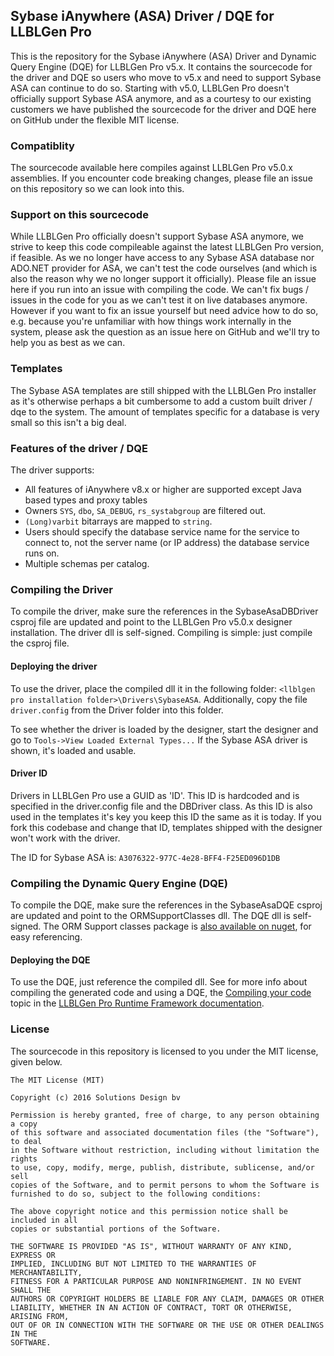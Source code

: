## Sybase iAnywhere (ASA) Driver / DQE for LLBLGen Pro

This is the repository for the Sybase iAnywhere (ASA) Driver and Dynamic Query Engine (DQE) for LLBLGen Pro v5.x. It contains the sourcecode for the driver and DQE so users who move to v5.x and 
need to support Sybase ASA can continue to do so. Starting with v5.0, LLBLGen Pro doesn't officially support Sybase ASA anymore, and as a courtesy to our existing customers
we have published the sourcecode for the driver and DQE here on GitHub under the flexible MIT license.

### Compatiblity
The sourcecode available here compiles against LLBLGen Pro v5.0.x assemblies. If you encounter code breaking changes, please file an issue on this repository so we can look into this. 

### Support on this sourcecode
While LLBLGen Pro officially doesn't support Sybase ASA anymore, we strive to keep this code compileable against the latest LLBLGen Pro version, if feasible. As we no longer have access to any Sybase ASA database nor ADO.NET provider for ASA, we can't test the code ourselves (and which is also the reason why we no longer support it officially). Please file an issue here if you run into an issue with compiling the code. We can't fix bugs / issues in the code for you as we can't test it on live databases anymore. However if you want to fix an issue yourself but need advice how to do so, e.g. because you're unfamiliar with how things work internally in the system, please ask the question as an issue here on GitHub and we'll try to help you as best as we can. 

### Templates
The Sybase ASA templates are still shipped with the LLBLGen Pro installer as it's otherwise perhaps a bit cumbersome to add a custom built driver / dqe to the system. The amount of templates specific for a database is very small so this isn't a big deal. 

### Features of the driver / DQE

The driver supports: 

-   All features of iAnywhere v8.x or higher are supported except Java based types
    and proxy tables
-   Owners `SYS`, `dbo`, `SA_DEBUG`, `rs_systabgroup` are
    filtered out.
-   `(Long)varbit` bitarrays are mapped to `string`.
-   Users should specify the database service name for the service to
    connect to, not the server name (or IP address) the database service
    runs on.
-   Multiple schemas per catalog.

### Compiling the Driver
To compile the driver, make sure the references in the SybaseAsaDBDriver csproj file are updated and point to the LLBLGen Pro v5.0.x designer installation. The driver dll is self-signed. Compiling is simple: just compile the csproj file. 

#### Deploying the driver
To use the driver, place the compiled dll it in the following folder: `<llblgen pro installation folder>\Drivers\SybaseASA`. 
Additionally, copy the file `driver.config` from the Driver folder into this folder. 

To see whether the driver is loaded by the designer, start the designer and go to `Tools->View Loaded External Types...` If the Sybase ASA driver is shown, it's loaded and usable. 

#### Driver ID
Drivers in LLBLGen Pro use a GUID as 'ID'. This ID is hardcoded and is specified in the driver.config file and the DBDriver class. As this ID is also used in the templates
it's key you keep this ID the same as it is today. If you fork this codebase and change that ID, templates shipped with the designer won't work with the driver. 

The ID for Sybase ASA is: `A3076322-977C-4e28-BFF4-F25ED096D1DB`

### Compiling the Dynamic Query Engine (DQE)
To compile the DQE, make sure the references in the SybaseAsaDQE csproj are updated and point to the ORMSupportClasses dll. The DQE dll is self-signed. The ORM Support classes package is [also available on nuget](https://www.nuget.org/packages/SD.LLBLGen.Pro.ORMSupportClasses/), for easy referencing.

#### Deploying the DQE
To use the DQE, just reference the compiled dll. See for more info about compiling the generated code and using a DQE, the [Compiling your code](http://www.llblgen.com/documentation/5.0/LLBLGen%20Pro%20RTF/Using%20the%20generated%20code/gencode_compiling.htm) topic in the 
[LLBLGen Pro Runtime Framework documentation](http://www.llblgen.com/documentation/5.0/LLBLGen%20Pro%20RTF/index.htm). 

### License
The sourcecode in this repository is licensed to you under the MIT license, given below.

```
The MIT License (MIT)

Copyright (c) 2016 Solutions Design bv

Permission is hereby granted, free of charge, to any person obtaining a copy
of this software and associated documentation files (the "Software"), to deal
in the Software without restriction, including without limitation the rights
to use, copy, modify, merge, publish, distribute, sublicense, and/or sell
copies of the Software, and to permit persons to whom the Software is
furnished to do so, subject to the following conditions:

The above copyright notice and this permission notice shall be included in all
copies or substantial portions of the Software.

THE SOFTWARE IS PROVIDED "AS IS", WITHOUT WARRANTY OF ANY KIND, EXPRESS OR
IMPLIED, INCLUDING BUT NOT LIMITED TO THE WARRANTIES OF MERCHANTABILITY,
FITNESS FOR A PARTICULAR PURPOSE AND NONINFRINGEMENT. IN NO EVENT SHALL THE
AUTHORS OR COPYRIGHT HOLDERS BE LIABLE FOR ANY CLAIM, DAMAGES OR OTHER
LIABILITY, WHETHER IN AN ACTION OF CONTRACT, TORT OR OTHERWISE, ARISING FROM,
OUT OF OR IN CONNECTION WITH THE SOFTWARE OR THE USE OR OTHER DEALINGS IN THE
SOFTWARE.
```